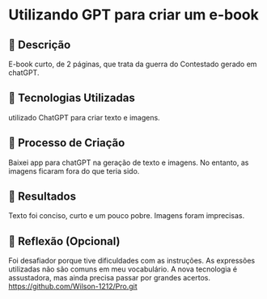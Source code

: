 # Utilizando GPT para criar um e-book

## 📒 Descrição
E-book curto, de 2 páginas, que trata da guerra do Contestado gerado em chatGPT.

## 🤖 Tecnologias Utilizadas
utilizado ChatGPT para criar texto e imagens.

## 🧐 Processo de Criação
Baixei app para chatGPT na geração de texto e imagens. No entanto, as imagens ficaram fora do que teria sido.

## 🚀 Resultados
Texto foi conciso, curto e um pouco pobre. Imagens foram imprecisas.

## 💭 Reflexão (Opcional)
Foi desafiador porque tive dificuldades com as instruções. As expressões utilizadas não são comuns em meu vocabulário. A nova tecnologia é assustadora, mas ainda precisa passar por grandes acertos.
https://github.com/Wilson-1212/Pro.git
